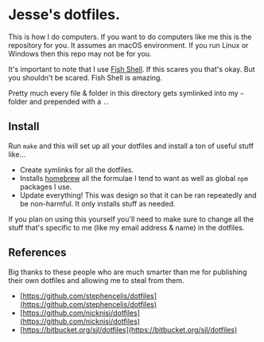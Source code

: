 # Jesse's dotfiles.

This is how I do computers.  If you want to do computers like me this is the repository for you.  It assumes an macOS environment.  If you run Linux or Windows then this repo may not be for you.

It's important to note that I use [Fish Shell](https://fishshell.com).  If this scares you that's okay.  But you shouldn't be scared.  Fish Shell is amazing.

Pretty much every file & folder in this directory gets symlinked into my `~` folder and prepended with a `.`.

## Install

Run `make` and this will set up all your dotfiles and install a ton of useful stuff like...

* Create symlinks for all the dotfiles.
* Installs [homebrew](http://brew.sh) all the formulae I tend to want as well as global `npm` packages I use.
* Update everything!  This was design so that it can be ran repeatedly and be non-harmful.  It only installs stuff as needed.

If you plan on using this yourself you'll need to make sure to change all the stuff that's specific to me (like my email address & name) in the dotfiles.

## References

Big thanks to these people who are much smarter than me for publishing their own dotfiles and allowing me to steal from them.

* [https://github.com/stephencelis/dotfiles](https://github.com/stephencelis/dotfiles)
* [https://github.com/nicknisi/dotfiles](https://github.com/nicknisi/dotfiles)
* [https://bitbucket.org/sjl/dotfiles](https://bitbucket.org/sjl/dotfiles)
